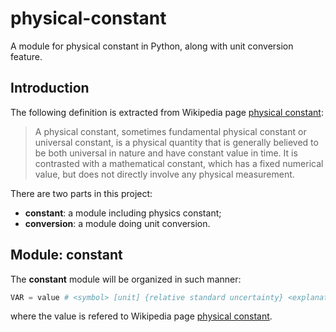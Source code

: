 # physical-constant

A module for physical constant in Python, along with unit conversion feature.

## Introduction

The following definition is extracted from Wikipedia page [physical constant](https://en.wikipedia.org/wiki/Physical_constant):

> A physical constant, sometimes fundamental physical constant or universal constant, is a physical quantity that is generally believed to be both universal in nature and have constant value in time. It is contrasted with a mathematical constant, which has a fixed numerical value, but does not directly involve any physical measurement.

There are two parts in this project: 

* **constant**: a module including physics constant;
* **conversion**: a module doing unit conversion.

## Module: constant

The **constant** module will be organized in such manner:
``` python
VAR = value # <symbol> [unit] {relative standard uncertainty} <explanation>
```
where the value is refered to Wikipedia page [physical constant](https://en.wikipedia.org/wiki/Physical_constant).